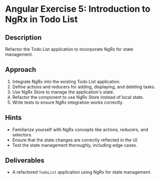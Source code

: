 # Angular Exercise 5: Introduction to NgRx in Todo List

## Description

Refactor the Todo List application to incorporate NgRx for state management.

## Approach

1. Integrate NgRx into the existing Todo List application.
2. Define actions and reducers for adding, displaying, and deleting tasks.
3. Use NgRx Store to manage the application's state.
4. Refactor the component to use NgRx Store instead of local state.
5. Write tests to ensure NgRx integration works correctly.

## Hints

- Familiarize yourself with NgRx concepts like actions, reducers, and selectors.
- Ensure that the state changes are correctly reflected in the UI.
- Test the state management thoroughly, including edge cases.

## Deliverables

- A refactored `TodoList` application using NgRx for state management.